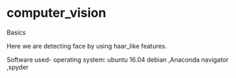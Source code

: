 # computer_vision
Basics

Here we are detecting face by using haar_like features.

Software used-
operating system: ubuntu 16.04 debian
,Anaconda navigator
,spyder
